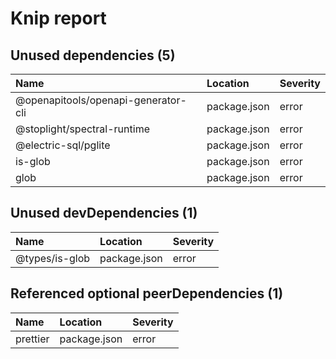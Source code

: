 # Knip report

## Unused dependencies (5)

| Name                                | Location     | Severity |
| :---------------------------------- | :----------- | :------- |
| @openapitools/openapi-generator-cli | package.json | error    |
| @stoplight/spectral-runtime         | package.json | error    |
| @electric-sql/pglite                | package.json | error    |
| is-glob                             | package.json | error    |
| glob                                | package.json | error    |

## Unused devDependencies (1)

| Name           | Location     | Severity |
| :------------- | :----------- | :------- |
| @types/is-glob | package.json | error    |

## Referenced optional peerDependencies (1)

| Name     | Location     | Severity |
| :------- | :----------- | :------- |
| prettier | package.json | error    |

